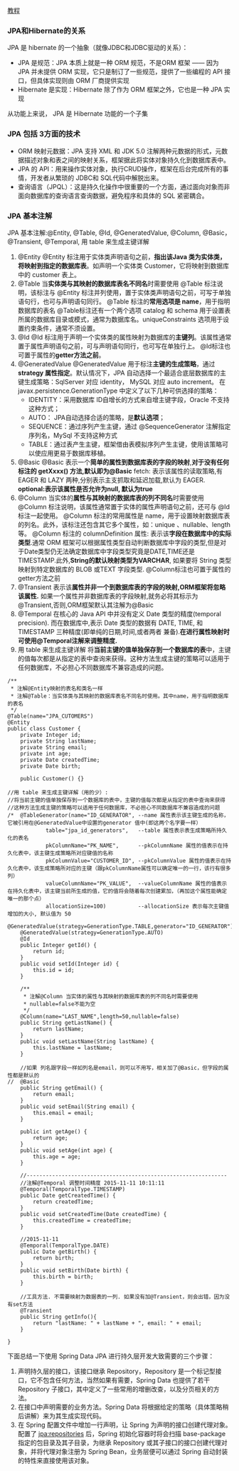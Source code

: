 [教程](https://www.ibm.com/developerworks/cn/opensource/os-cn-spring-jpa/index.html)

### JPA和Hibernate的关系

JPA 是 hibernate 的一个抽象（就像JDBC和JDBC驱动的关系）：
- JPA 是规范：JPA 本质上就是一种  ORM 规范，不是ORM 框架 —— 因为 JPA 并未提供 ORM 实现，它只是制订了一些规范，提供了一些编程的 API 接口，但具体实现则由 ORM 厂商提供实现
- Hibernate 是实现：Hibernate 除了作为 ORM 框架之外，它也是一种 JPA 实现
  
从功能上来说， JPA 是 Hibernate 功能的一个子集

### JPA 包括 3方面的技术

- ORM  映射元数据：JPA 支持 XML 和  JDK 5.0 注解两种元数据的形式，元数据描述对象和表之间的映射关系，框架据此将实体对象持久化到数据库表中。  
- JPA 的 API：用来操作实体对象，执行CRUD操作，框架在后台完成所有的事情，开发者从繁琐的 JDBC和 SQL代码中解脱出来。  
- 查询语言（JPQL）：这是持久化操作中很重要的一个方面，通过面向对象而非面向数据库的查询语言查询数据，避免程序和具体的  SQL 紧密耦合。

### JPA 基本注解

JPA 基本注解:@Entity, @Table, @Id, @GeneratedValue, @Column, @Basic，@Transient, @Temporal, 用 table 来生成主键详解

1. @Entity
       @Entity 标注用于实体类声明语句之前，**指出该Java 类为实体类，将映射到指定的数据库表**。如声明一个实体类 Customer，它将映射到数据库中的 customer 表上。
2. @Table
       当**实体类与其映射的数据库表名不同名**时需要使用 @Table 标注说明，该标注与 @Entity 标注并列使用，置于实体类声明语句之前，可写于单独语句行，也可与声明语句同行。
       @Table 标注的**常用选项是 name**，用于指明数据库的表名
       @Table标注还有一个两个选项 catalog 和 schema 用于设置表所属的数据库目录或模式，通常为数据库名。uniqueConstraints 选项用于设置约束条件，通常不须设置。
3. @Id
       @Id 标注用于声明一个实体类的属性映射为数据库的**主键列**。该属性通常置于属性声明语句之前，可与声明语句同行，也可写在单独行上。
       @Id标注也可置于属性的**getter方法之前**。
4. @GeneratedValue
       @GeneratedValue  用于标注**主键的生成策略**，通过 **strategy 属性指定**。默认情况下，JPA 自动选择一个最适合底层数据库的主键生成策略：SqlServer 对应 identity， MySQL 对应 auto increment。
   在 javax.persistence.GenerationType 中定义了以下几种可供选择的策略：
   - IDENTITY：采用数据库 ID自增长的方式来自增主键字段，Oracle 不支持这种方式；
   - AUTO： JPA自动选择合适的策略，是**默认选项**；
   - SEQUENCE：通过序列产生主键，通过 @SequenceGenerator 注解指定序列名，MySql 不支持这种方式
   - TABLE：通过表产生主键，框架借由表模拟序列产生主键，使用该策略可以使应用更易于数据库移植。
5. @Basic
       @Basic 表示一个**简单的属性到数据库表的字段的映射**,**对于没有任何标注的 getXxxx() 方法,默认即为@Basic**
       fetch: 表示该属性的读取策略,有 EAGER 和 LAZY 两种,分别表示主支抓取和延迟加载,默认为 EAGER.
       **optional:表示该属性是否允许为null, 默认为true** 
6. @Column
       当实体的**属性与其映射的数据库表的列不同名**时需要使用@Column 标注说明，该属性通常置于实体的属性声明语句之前，还可与 @Id 标注一起使用。
       @Column 标注的常用属性是 name，用于设置映射数据库表的列名。此外，该标注还包含其它多个属性，如：unique 、nullable、length等。
       @Column 标注的 columnDefinition 属性: 表示该**字段在数据库中的实际类型**.通常 ORM 框架可以根据属性类型自动判断数据库中字段的类型,但是对于Date类型仍无法确定数据库中字段类型究竟是DATE,TIME还是TIMESTAMP.此外,**String的默认映射类型为VARCHAR**, 如果要将 String 类型映射到特定数据库的 BLOB 或TEXT 字段类型.
       @Column标注也可置于属性的getter方法之前
7. @Transient
       表示该**属性并非一个到数据库表的字段的映射,ORM框架将忽略该属性.**
       如果一个属性并非数据库表的字段映射,就务必将其标示为@Transient,否则,ORM框架默认其注解为@Basic
8. @Temporal
       在核心的 Java API 中并没有定义 Date 类型的精度(temporal precision).  而在数据库中,表示 Date 类型的数据有 DATE, TIME, 和 TIMESTAMP 三种精度(即单纯的日期,时间,或者两者 兼备).**在进行属性映射时可使用@Temporal注解来调整精度.**
9. 用 table 来生成主键详解
       将**当前主键的值单独保存到一个数据库的表**中，主键的值每次都是从指定的表中查询来获得。这种方法生成主键的策略可以适用于任何数据库，不必担心不同数据库不兼容造成的问题。

```
/**
 * 注解@Entity映射的表名和类名一样
 * 注解@Table：当实体类与其映射的数据库表名不同名时使用。其中name，用于指明数据库的表名 
 */
@Table(name="JPA_CUTOMERS")
@Entity
public class Customer {
	private Integer id;
	private String lastName;
	private String email;
	private int age;
	private Date createdTime;
	private Date birth;
 
	public Customer() {}
 
//用 table 来生成主键详解（用的少）:
//将当前主键的值单独保存到一个数据库的表中，主键的值每次都是从指定的表中查询来获得
//这种方法生成主键的策略可以适用于任何数据库，不必担心不同数据库不兼容造成的问题
/*	@TableGenerator(name="ID_GENERATOR", --name 属性表示该主键生成的名称，它被引用在@GeneratedValue中设置的generator 值中(即这两个名字要一样）
			table="jpa_id_generators",   --table 属性表示表生成策略所持久化的表名
			pkColumnName="PK_NAME",      --pkColumnName 属性的值表示在持久化表中，该主键生成策略所对应键值的名称
			pkColumnValue="CUSTOMER_ID", --pkColumnValue 属性的值表示在持久化表中，该生成策略所对应的主键（跟pkColumnName属性可以确定唯一的一行，该行有很多列）
			valueColumnName="PK_VALUE",  --valueColumnName 属性的值表示在持久化表中，该主键当前所生成的值，它的值将会随着每次创建累加，（再加这个属性能确定唯一的那个点）
			allocationSize=100)          --allocationSize 表示每次主键值增加的大小, 默认值为 50
	@GeneratedValue(strategy=GenerationType.TABLE,generator="ID_GENERATOR")*/
	@GeneratedValue(strategy=GenerationType.AUTO)
	@Id
	public Integer getId() {
		return id;
	}
	public void setId(Integer id) {
		this.id = id;
	}
 
	/**
	 * 注解@Column 当实体的属性与其映射的数据库表的列不同名时需要使用
	 * nullable=false不能为空
	 */
	@Column(name="LAST_NAME",length=50,nullable=false)
	public String getLastName() {
		return lastName;
	}
	public void setLastName(String lastName) {
		this.lastName = lastName;
	}
 
	//如果 列名跟字段一样如列名是email，则可以不用写，相关加了@Basic，但字段的属性都是默认的
//	@Basic
	public String getEmail() {
		return email;
	}
	public void setEmail(String email) {
		this.email = email;
	}
 
	public int getAge() {
		return age;
	}
	public void setAge(int age) {
		this.age = age;
	}
 
	//---------------------------------------------------------------
	//注解@Temporal 调整时间精度 2015-11-11 10:11:11
	@Temporal(TemporalType.TIMESTAMP)
	public Date getCreatedTime() {
		return createdTime;
	}
	public void setCreatedTime(Date createdTime) {
		this.createdTime = createdTime;
	}
	
	//2015-11-11
	@Temporal(TemporalType.DATE)
	public Date getBirth() {
		return birth;
	}
	public void setBirth(Date birth) {
		this.birth = birth;
	}
 
	//工具方法. 不需要映射为数据表的一列. 如果没有加@Transient，则会出错，因为没有set方法
	@Transient
	public String getInfo(){
		return "lastName: " + lastName + ", email: " + email;
	}
 
}

```

下面总结一下使用 Spring Data JPA 进行持久层开发大致需要的三个步骤：

1. 声明持久层的接口，该接口继承 Repository，Repository 是一个标记型接口，它不包含任何方法，当然如果有需要，Spring Data 也提供了若干 Repository 子接口，其中定义了一些常用的增删改查，以及分页相关的方法。
2. 在接口中声明需要的业务方法。Spring Data 将根据给定的策略（具体策略稍后讲解）来为其生成实现代码。
3. 在 Spring 配置文件中增加一行声明，让 Spring 为声明的接口创建代理对象。配置了 <jpa:repositories> 后，Spring 初始化容器时将会扫描 base-package 指定的包目录及其子目录，为继承 Repository 或其子接口的接口创建代理对象，并将代理对象注册为 Spring Bean，业务层便可以通过 Spring 自动封装的特性来直接使用该对象。

